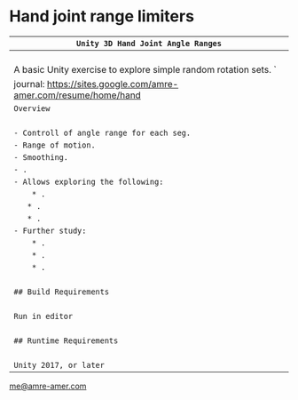 # Hand joint range limiters

| `Unity 3D Hand Joint Angle Ranges`             |
| ------------------------------------------------------------ |
| ` `                                                          |
| A basic Unity exercise to explore simple random rotation sets. ` |
| journal: https://sites.google.com/amre-amer.com/resume/home/hand      |
| `Overview`                                                   |
| ` `                                                          |
| `- Controll of angle range for each seg.`                              |
| `- Range of motion.`                              |
| `- Smoothing.`|
| `- . `                     |
| `- Allows exploring the following:`                            |
| `    * .`           |
| `    * . `|
| `    * . `|
| `- Further study:`                                           |
| `    * .`                        |
| `    * .`                                             |
| `    * .`                                           |
| ` `                                                          |
| `## Build Requirements`                                      |
| ` `                                                          |
| `Run in editor`                                              |
| ` `                                                          |
| `## Runtime Requirements`                                    |
| ` `                                                          |
| `Unity 2017, or later`                                       |

me@amre-amer.com

